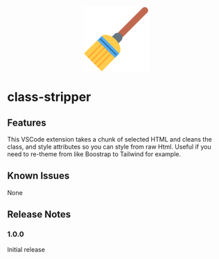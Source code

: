 <p align="center">
  <img src="https://github.com/sitefinitysteve/class-stripper/raw/bb40bba34e51ebcb346dba54ae668b98862e433f/icon.png" style="height: 150px" />
</p>


# class-stripper

## Features

This VSCode extension takes a chunk of selected HTML and cleans the class, and style attributes so you can style from raw Html. Useful if you need to re-theme from like Boostrap to Tailwind for example.

## Known Issues

None

## Release Notes


### 1.0.0

Initial release

